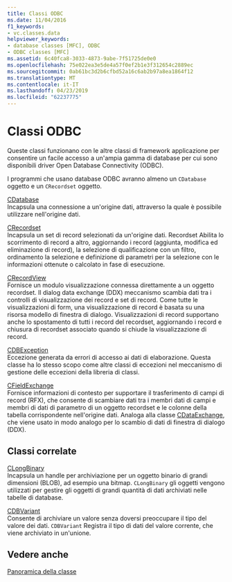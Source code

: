 ```yaml
---
title: Classi ODBC
ms.date: 11/04/2016
f1_keywords:
- vc.classes.data
helpviewer_keywords:
- database classes [MFC], ODBC
- ODBC classes [MFC]
ms.assetid: 6c40fca8-3033-4873-9abe-7f51725de0e0
ms.openlocfilehash: 75e022ea3e5de4a57f0ef2b1e3f312654c2889ec
ms.sourcegitcommit: 0ab61bc3d2b6cfbd52a16c6ab2b97a8ea1864f12
ms.translationtype: MT
ms.contentlocale: it-IT
ms.lasthandoff: 04/23/2019
ms.locfileid: "62237775"
---
```

# <a name="odbc-classes"></a>Classi ODBC

Queste classi funzionano con le altre classi di framework applicazione per consentire un facile accesso a un'ampia gamma di database per cui sono disponibili driver Open Database Connectivity (ODBC).

I programmi che usano database ODBC avranno almeno un `CDatabase` oggetto e un `CRecordset` oggetto.

[CDatabase](../mfc/reference/cdatabase-class.md)<br/>
Incapsula una connessione a un'origine dati, attraverso la quale è possibile utilizzare nell'origine dati.

[CRecordset](../mfc/reference/crecordset-class.md)<br/>
Incapsula un set di record selezionati da un'origine dati. Recordset Abilita lo scorrimento di record a altro, aggiornando i record (aggiunta, modifica ed eliminazione di record), la selezione di qualificazione con un filtro, ordinamento la selezione e definizione di parametri per la selezione con le informazioni ottenute o calcolato in fase di esecuzione.

[CRecordView](../mfc/reference/crecordview-class.md)<br/>
Fornisce un modulo visualizzazione connessa direttamente a un oggetto recordset. Il dialog data exchange (DDX) meccanismo scambia dati tra i controlli di visualizzazione dei record e set di record. Come tutte le visualizzazioni di form, una visualizzazione di record è basata su una risorsa modello di finestra di dialogo. Visualizzazioni di record supportano anche lo spostamento di tutti i record del recordset, aggiornando i record e chiusura di recordset associato quando si chiude la visualizzazione di record.

[CDBException](../mfc/reference/cdbexception-class.md)<br/>
Eccezione generata da errori di accesso ai dati di elaborazione. Questa classe ha lo stesso scopo come altre classi di eccezioni nel meccanismo di gestione delle eccezioni della libreria di classi.

[CFieldExchange](../mfc/reference/cfieldexchange-class.md)<br/>
Fornisce informazioni di contesto per supportare il trasferimento di campi di record (RFX), che consente di scambiare dati tra i membri dati di campi e membri di dati di parametro di un oggetto recordset e le colonne della tabella corrispondente nell'origine dati. Analoga alla classe [CDataExchange](../mfc/reference/cdataexchange-class.md), che viene usato in modo analogo per lo scambio di dati di finestra di dialogo (DDX).

## <a name="related-classes"></a>Classi correlate

[CLongBinary](../mfc/reference/clongbinary-class.md)<br/>
Incapsula un handle per archiviazione per un oggetto binario di grandi dimensioni (BLOB), ad esempio una bitmap. `CLongBinary` gli oggetti vengono utilizzati per gestire gli oggetti di grandi quantità di dati archiviati nelle tabelle di database.

[CDBVariant](../mfc/reference/cdbvariant-class.md)<br/>
Consente di archiviare un valore senza doversi preoccupare il tipo del valore dei dati. `CDBVariant` Registra il tipo di dati del valore corrente, che viene archiviato in un'unione.

## <a name="see-also"></a>Vedere anche

[Panoramica della classe](../mfc/class-library-overview.md)
